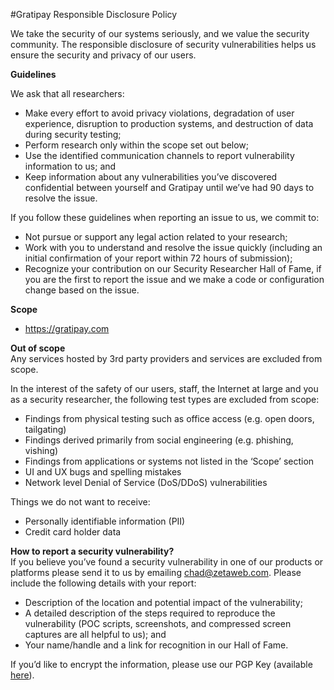 #Gratipay Responsible Disclosure Policy 

We take the security of our systems seriously, and we value the security community. The responsible disclosure of security vulnerabilities helps us ensure the security and privacy of our users.

**Guidelines**  

We ask that all researchers:
* Make every effort to avoid privacy violations, degradation of user experience, disruption to production systems, and destruction of data during security testing;
* Perform research only within the scope set out below; 
* Use the identified communication channels to report vulnerability information to us; and
* Keep information about any vulnerabilities you’ve discovered confidential between yourself and Gratipay until we’ve had 90 days to resolve the issue.


If you follow these guidelines when reporting an issue to us, we commit to:
* Not pursue or support any legal action related to your research;
* Work with you to understand and resolve the issue quickly (including an initial confirmation of your report within 72 hours of submission); 
* Recognize your contribution on our Security Researcher Hall of Fame, if you are the first to report the issue and we make a code or configuration change based on the issue.


**Scope**  
* https://gratipay.com

**Out of scope**  
Any services hosted by 3rd party providers and services are excluded from scope.

In the interest of the safety of our users, staff, the Internet at large and you as a security researcher, the following test types are excluded from scope: 
* Findings from physical testing such as office access (e.g. open doors, tailgating)
* Findings derived primarily from social engineering (e.g. phishing, vishing)
* Findings from applications or systems not listed in the ‘Scope’ section
* UI and UX bugs and spelling mistakes
* Network level Denial of Service (DoS/DDoS) vulnerabilities

Things we do not want to receive: 
* Personally identifiable information (PII) 
* Credit card holder data 


**How to report a security vulnerability?**  
If you believe you’ve found a security vulnerability in one of our products or platforms please send it to us by emailing chad@zetaweb.com. Please include the following details with your report:

* Description of the location and potential impact of the vulnerability;
* A detailed description of the steps required to reproduce the vulnerability (POC scripts, screenshots, and compressed screen captures are all helpful to us); and
* Your name/handle and a link for recognition in our Hall of Fame.

If you’d like to encrypt the information, please use our PGP Key (available [here](https://gratipay.com/about/security/)).
